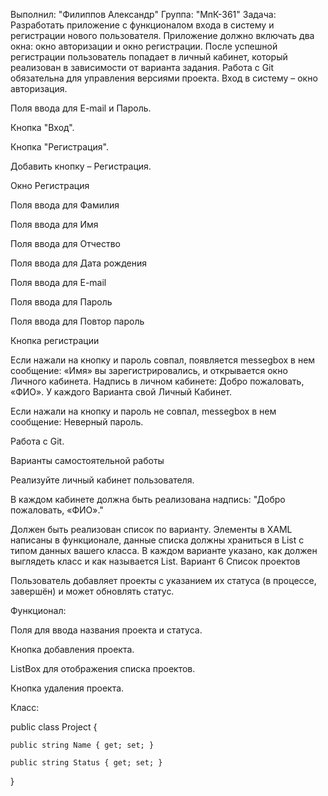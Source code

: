 Выполнил: "Филиппов Александр"
Группа: "МпК-361"
Задача: Разработать приложение с функционалом входа в систему и регистрации нового пользователя. Приложение должно включать два окна: окно авторизации и окно регистрации. После успешной регистрации пользователь попадает в личный кабинет, который реализован в зависимости от варианта задания. Работа с Git обязательна для управления версиями проекта.
Вход в систему – окно авторизация.

Поля ввода для E-mail и Пароль.

Кнопка "Вход".

Кнопка "Регистрация".

Добавить кнопку – Регистрация.

Окно Регистрация

Поля ввода для Фамилия

Поля ввода для Имя

Поля ввода для Отчество

Поля ввода для Дата рождения

Поля ввода для E-mail

Поля ввода для Пароль

Поля ввода для Повтор пароль

Кнопка регистрации

 Если нажали на кнопку и пароль совпал, появляется messegbox в нем сообщение: «Имя» вы зарегистрировались, и открывается окно Личного кабинета. Надпись в личном кабинете: Добро пожаловать, «ФИО». У каждого Варианта свой Личный Кабинет.

Если нажали на кнопку и пароль не совпал, messegbox в нем сообщение: Неверный пароль.

Работа с Git.


Варианты самостоятельной работы

Реализуйте личный кабинет пользователя.

В каждом кабинете должна быть реализована надпись: "Добро пожаловать, «ФИО»."

Должен быть реализован список по варианту. Элементы в XAML написаны в функционале, данные списка должны храниться в List с типом данных вашего класса. В каждом варианте указано, как должен выглядеть класс и как называется List.
Вариант 6 Список проектов

Пользователь добавляет проекты с указанием их статуса (в процессе, завершён) и может обновлять статус.

Функционал:

Поля для ввода названия проекта и статуса.

Кнопка добавления проекта.

ListBox для отображения списка проектов.

Кнопка удаления проекта.

Класс:

public class Project {

    public string Name { get; set; }

    public string Status { get; set; }

}
